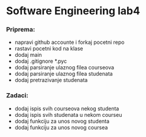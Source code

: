 
# Software Engineering lab4

### Priprema: 

- napravi github accounte i forkaj pocetni repo
- rastavi pocetni kod na klase
- dodaj main 
- dodaj .gitignore \*.pyc
- dodaj parsiranje ulaznog filea courseova
- dodaj parsiranje ulaznog filea studenata
- dodaj pretrazivanje studenata

### Zadaci:

- dodaj ispis svih courseova nekog studenta
- dodaj ispis svih studenata u nekom courseu
- dodaj funkciju za unos novog studenta
- dodaj funkciju za unos novog coursea
